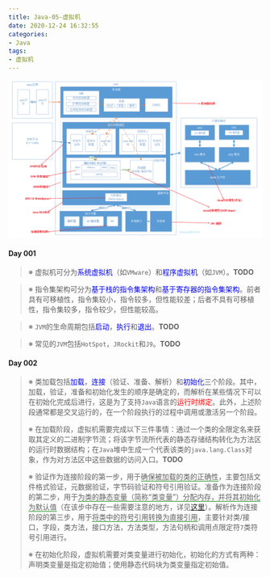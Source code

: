 ```yaml
---
title: Java-05-虚拟机
date: 2020-12-24 16:32:55
categories:
- Java
tags:
- 虚拟机
---
```


<img src="Java-05-虚拟机/java-jvm-overview.png" style="zoom:80%;" />

#### Day 001

> <!-- Part 005 -->
>
> ※ 虚拟机可分为<span style="color:blue">系统虚拟机</span>（如`VMware`）和<span style="color:blue">程序虚拟机</span>（如`JVM`）。<span title="它们之间存在哪些区别？">**TODO**</span>

<!-- more -->

> <!-- Part 008 -->
>
> ※ 指令集架构可分为<span style="color:blue">基于栈的指令集架构</span>和<span style="color:blue">基于寄存器的指令集架构</span>。前者具有可移植性，指令集较小，指令较多，但性能较差；后者不具有可移植性，指令集较多，指令较少，但性能较高。

> <!-- Part 009 -->
>
> ※ `JVM`的生命周期包括<span style="color:blue">启动</span>，<span style="color:blue">执行</span>和<span style="color:blue">退出</span>。<span title="它们分别做了哪些事情，哪些情况能够导致JVM退出呢？">**TODO**</span>

> <!-- Part 010 -->
>
> ※ 常见的`JVM`包括`HotSpot`，`JRockit`和`J9`。<span title="历史上都出现过哪些JVM，哪些JVM至今仍在使用，它们之间存在哪些区别？">**TODO**</span>

#### Day 002

> <!-- Part 002 -->
>
> ※ 类加载包括<span style="color:blue">加载</span>，<span style="color:blue">连接</span>（验证、准备、解析）和<span style="color:blue">初始化</span>三个阶段。其中，加载，验证，准备和初始化发生的顺序是确定的，而解析在某些情况下可以在初始化完成后进行，这是为了支持`Java`语言的<span style="color:red">运行时绑定</span>。此外，上述阶段通常都是交叉运行的，在一个阶段执行的过程中调用或激活另一个阶段。
>
> ※ 在加载阶段，虚拟机需要完成以下三件事情：通过一个类的全限定名来获取其定义的二进制字节流；将该字节流所代表的静态存储结构转化为方法区的运行时数据结构；在`Java`堆中生成一个代表该类的`java.lang.Class`对象，作为对方法区中这些数据的访问入口。<span title="加载.class文件的方式有哪些？">**TODO**</span>
>
> ※ 验证作为连接阶段的第一步，用于<span style="border-bottom: 1px solid green">确保被加载的类的正确性</span>，主要包括文件格式验证，元数据验证，字节码验证和符号引用验证。准备作为连接阶段的第二步，用于<span style="border-bottom: 1px solid green">为类的静态变量（简称“类变量”）分配内存，并将其初始化为默认值</span>（在该步中存在一些需要注意的地方，详见<a href="https://www.pdai.tech/md/java/jvm/java-jvm-classload.html#%e5%88%9d%e5%a7%8b%e5%8c%96">这里</a>）。解析作为连接阶段的第三步，用于<span style="border-bottom: 1px solid green">将类中的符号引用转换为直接引用</span>，主要针对类/接口，字段，类方法，接口方法，方法类型，方法句柄和调用点限定符`7`类符号引用进行。
>
> ※ 在初始化阶段，虚拟机需要对类变量进行初始化，初始化的方式有两种：声明类变量是指定初始值；使用静态代码块为类变量指定初始值。 

